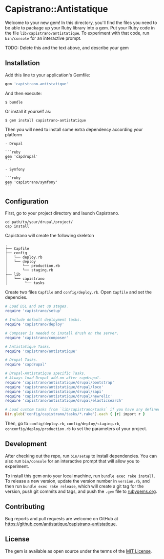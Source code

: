 # Capistrano::Antistatique

Welcome to your new gem! In this directory, you'll find the files you need to be able to package up your Ruby library into a gem. Put your Ruby code in the file `lib/capistrano/antistatique`. To experiment with that code, run `bin/console` for an interactive prompt.

TODO: Delete this and the text above, and describe your gem

## Installation

Add this line to your application's Gemfile:

```ruby
gem 'capistrano-antistatique'
```

And then execute:

    $ bundle

Or install it yourself as:

    $ gem install capistrano-antistatique

Then you will need to install some extra dependency according your platform

    - Drupal

    ```ruby
    gem 'capdrupal'
    ```

    - Symfony

    ```ruby
    gem 'capistrano/symfony'
    ```

## Configuration

First, go to your project directory and launch Capistrano.

```shell
cd path/to/your/drupal/project/
cap install
```

Capistrano will create the following skeleton

```
.
├── Capfile
├── config
│   └── deploy.rb
│   └── deploy
│       └── production.rb
│       └── staging.rb
├── lib
│   └── capistrano
│        └── tasks

```

Create two files `Capfile` and `config/deploy.rb`. Open `Capfile` and set the depencies.

```ruby
# Load DSL and set up stages.
require 'capistrano/setup'

# Include default deployment tasks.
require 'capistrano/deploy'

# Composer is needed to install drush on the server.
require 'capistrano/composer'

# Antistatique Tasks.
require 'capistrano/antistatique'

# Drupal Tasks.
require 'capdrupal'

# Drupal-Antistatique specific Tasks.
# Always load Drupal add-on after capdrupal.
require 'capistrano/antistatique/drupal/bootstrap'
require 'capistrano/antistatique/drupal/loco'
require 'capistrano/antistatique/drupal/sapi'
require 'capistrano/antistatique/drupal/newrelic'
require 'capistrano/antistatique/drupal/elasticsearch'

# Load custom tasks from `lib/capistrano/tasks` if you have any defined.
Dir.glob('config/capistrano/tasks/*.rake').each { |r| import r }
```

Then, go to `config/deploy.rb`, `config/deploy/staging.rb`, `conconfig/deploy/production.rb` to set the parameters of your project.

## Development

After checking out the repo, run `bin/setup` to install dependencies. You can also run `bin/console` for an interactive prompt that will allow you to experiment.

To install this gem onto your local machine, run `bundle exec rake install`. To release a new version, update the version number in `version.rb`, and then run `bundle exec rake release`, which will create a git tag for the version, push git commits and tags, and push the `.gem` file to [rubygems.org](https://rubygems.org).

## Contributing

Bug reports and pull requests are welcome on GitHub at https://github.com/antistatique/capistrano-antistatique.

## License

The gem is available as open source under the terms of the [MIT License](https://opensource.org/licenses/MIT).
